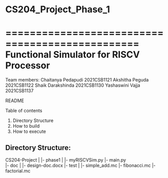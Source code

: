 # CS204_Project_Phase_1

================================================
Functional Simulator for RISCV Processor
================================================

Team members:
Chaitanya Pedapudi  2021CSB1121
Akshitha Peguda     2021CSB1122
Shaik Darakshinda   2021CSB1130
Yashaswini Vajja    2021CSB1137

README

Table of contents
1. Directory Structure
2. How to build
3. How to execute


Directory Structure:
--------------------
CS204-Project
  |
  |- phase1
      |
      |- myRISCVSim.py
      |- main.py      
  |- doc
      |
      |- design-doc.docx
  |- test
      |
      |- simple_add.mc
      |- fibonacci.mc
      |- factorial.mc
  
      

